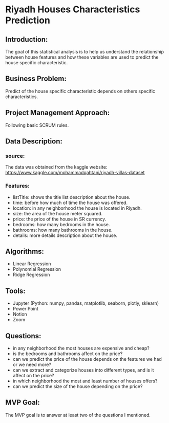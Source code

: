 # Riyadh Houses Characteristics Prediction

## Introduction:
The goal of this statistical analysis is to help us understand the relationship between house features and how these variables are used to predict the house specific characteristic.


## Business Problem:
Predict of the house specific characteristic depends on others specific characteristics.

## Project Management Approach:
Following basic SCRUM rules.

## Data Description:
  ### source:
  The data was obtained from the kaggle website: https://www.kaggle.com/mohammadqahtani/riyadh-villas-dataset
    
  ### Features:
  - listTitle: shows the title list description about the house.
  - time: before how much of time the house was offered.
  - location: in any neighborhood the house is located in Riyadh.
  - size: the area of the house meter squared.
  - price: the price of the house in SR currency.
  - bedrooms: how many bedrooms in the house.
  - bathrooms: how many bathrooms in the house.
  - details: more details description about the house.


## Algorithms:
  - Linear Regression
  - Polynomial Regression
  - Ridge Regression


## Tools:
  - Jupyter (Python: numpy, pandas, matplotlib, seaborn, plotly, sklearn)
  - Power Point
  - Notion
  - Zoom


## Questions:
  - in any neighborhood the most houses are expensive and cheap?
  - is the bedrooms and bathrooms affect on the price?
  - can we predict the price of the house depends on the features we had or we need more?
  - can we extract and categorize houses into different types, and is it affect on the price?
  - in which neighborhood the most and least number of houses offers?
  - can we predict the size of the house depending on the price?


## MVP Goal:
The MVP goal is to answer at least two of the questions I mentioned.

